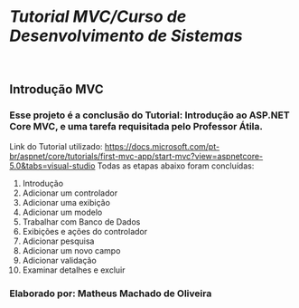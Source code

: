 # _Tutorial MVC/Curso de Desenvolvimento de Sistemas_
&nbsp;
## Introdução MVC
### Esse projeto é a conclusão do Tutorial: Introdução ao ASP.NET Core MVC, e uma tarefa requisitada pelo Professor Átila.
Link do Tutorial utilizado: https://docs.microsoft.com/pt-br/aspnet/core/tutorials/first-mvc-app/start-mvc?view=aspnetcore-5.0&tabs=visual-studio
Todas as etapas abaixo foram concluídas:   
1. Introdução                  
2. Adicionar um controlador 
3. Adicionar uma exibição     
4. Adicionar um modelo        
5. Trabalhar com Banco de Dados
6. Exibições e ações do controlador
7. Adicionar pesquisa
8. Adicionar um novo campo
9. Adicionar validação
10. Examinar detalhes e excluir

### Elaborado por: Matheus Machado de Oliveira
